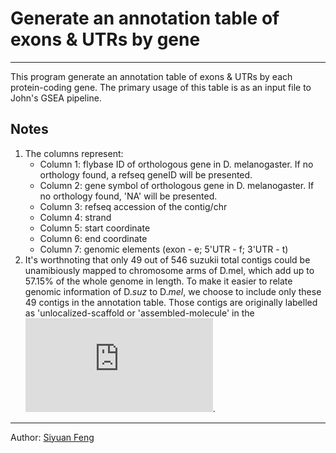 # Generate an annotation table of exons & UTRs by gene

----

This program generate an annotation table of exons & UTRs by each protein-coding gene. The primary usage of this table is as an input file to John's GSEA pipeline.

## Notes
1. The columns represent: 
    * Column 1: flybase ID of orthologous gene in D. melanogaster. If no orthology found, a refseq geneID will be presented.
    * Column 2: gene symbol of orthologous gene in D. melanogaster. If no orthology found, 'NA' will be presented. 
    * Column 3: refseq accession of the contig/chr
    * Column 4: strand
    * Column 5: start coordinate
    * Column 6: end coordinate
    * Column 7: genomic elements (exon - e; 5'UTR - f; 3'UTR - t)
2. It's worthnoting that only 49 out of 546 suzukii total contigs could be unamibiously mapped to chromosome arms of D.mel, which add up to 57.15% of the whole genome in length. To make it easier to relate genomic information of D.*suz* to D.*mel*, we choose to include only these 49 contigs in the annotation table. Those contigs are originally labelled as 'unlocalized-scaffold or 'assembled-molecule' in the ![refseq assemby report][1].

[1]: https://ftp.ncbi.nlm.nih.gov/genomes/refseq/invertebrate/Drosophila_suzukii/latest_assembly_versions/GCF_013340165.1_LBDM_Dsuz_2.1.pri/GCF_013340165.1_LBDM_Dsuz_2.1.pri_assembly_report.txt "assembly report of Dsuz_2.1"

----
Author: [Siyuan Feng](https://scholar.google.com/citations?user=REHFXSsAAAAJ&hl)